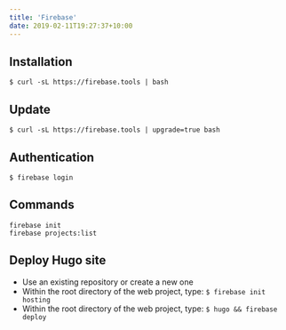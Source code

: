 ```yaml
---
title: 'Firebase'
date: 2019-02-11T19:27:37+10:00
---
```


## Installation

```
$ curl -sL https://firebase.tools | bash
```

## Update
```
$ curl -sL https://firebase.tools | upgrade=true bash
```

## Authentication
```
$ firebase login
```

## Commands
```
firebase init
firebase projects:list
```

## Deploy Hugo site

- Use an existing repository or create a new one
- Within the root directory of the web project, type: `$ firebase init hosting`
- Within the root directory of the web project, type: `$ hugo && firebase deploy`
